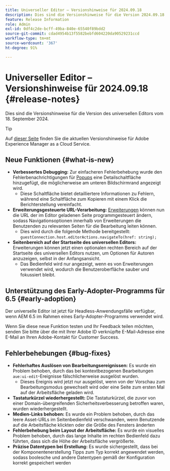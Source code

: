 ```yaml
---
title: Universeller Editor – Versionshinweise für 2024.09.18
description: Dies sind die Versionshinweise für die Version 2024.09.18 des universellen Editors.
feature: Release Information
role: Admin
exl-id: 0df4c2de-bcff-49ba-840e-65540f89bdd2
source-git-commit: cdad4954b13f5582bebfd604220da90529231ccd
workflow-type: tm+mt
source-wordcount: '367'
ht-degree: 91%

---
```


# Universeller Editor – Versionshinweise für 2024.09.18 {#release-notes}

Dies sind die Versionshinweise für die Version des universellen Editors vom 18. September 2024.

>[!TIP]
>
>Auf [dieser Seite](/help/release-notes/release-notes-cloud/release-notes-current.md) finden Sie die aktuellen Versionshinweise für Adobe Experience Manager as a Cloud Service.

## Neue Funktionen {#what-is-new}

* **Verbessertes Debugging:** Zur einfacheren Fehlerbehebung wurde den Fehlerbenachrichtigungen für [Popups](https://spectrum.adobe.com/page/toast/) eine Detailschaltfläche hinzugefügt, die möglicherweise am unteren Bildschirmrand angezeigt wird.
   * Diese Schaltfläche bietet detailliertere Informationen zu Fehlern, während eine Schaltfläche zum Kopieren mit einem Klick die Berichterstellung vereinfacht.
* **Erweiterungsgesteuerte URL-Verarbeitung:** [Erweiterungen](/help/implementing/universal-editor/extending.md) können nun die URL der im Editor geladenen Seite programmgesteuert ändern, sodass Navigationsoptionen innerhalb von Erweiterungen die Benutzenden zu relevanten Seiten für die Bearbeitung leiten können.
   * Dies wird durch die folgende Methode bereitgestellt: `guestConnection.host.editorActions.navigateTo(href: string);`
* **Seitenbereich auf der Startseite des universellen Editors:** Erweiterungen können jetzt einen optionalen rechten Bereich auf der Startseite des universellen Editors nutzen, um Optionen für Autoren anzuzeigen, selbst in der Anfangsansicht.
   * Das Bedienfeld wird nur angezeigt, wenn es von Erweiterungen verwendet wird, wodurch die Benutzeroberfläche sauber und fokussiert bleibt.

## Unterstützung des Early-Adopter-Programms für 6.5 {#early-adoption}

Der universelle Editor ist jetzt für Headless-Anwendungsfälle verfügbar, wenn AEM 6.5 im Rahmen eines Early-Adopter-Programms verwendet wird.

Wenn Sie diese neue Funktion testen und Ihr Feedback teilen möchten, senden Sie bitte über die mit Ihrer Adobe ID verknüpfte E-Mail-Adresse eine E-Mail an Ihren Adobe-Kontakt für Customer Success.

## Fehlerbehebungen {#bug-fixes}

* **Fehlerhaftes Auslösen von Bearbeitungsereignissen:** Es wurde ein Problem behoben, durch das bei kontextbezogenen Bearbeitungen `aue:ui-edit`-Ereignisse fälschlicherweise ausgelöst wurden.
   * Dieses Ereignis wird jetzt nur ausgelöst, wenn von der Vorschau zum Bearbeitungsmodus gewechselt wird oder eine Seite zum ersten Mal auf der Arbeitsfläche geladen wird.
* **Tastaturkürzel wiederhergestellt:** Die Tastaturkürzel, die zuvor von einer Domain-übergreifenden Sicherheitsverbesserung betroffen waren, wurden wiederhergestellt.
* **Medien-Links behoben:** Es wurde ein Problem behoben, durch das leere Asset-URLs im Seitenbedienfeld verschwanden, wenn Benutzende auf die Arbeitsfläche klickten oder die Größe des Fensters änderten
* **Fehlerbehebung beim Layout der Arbeitsfläche:** Es wurde ein visuelles Problem behoben, durch das lange Inhalte im rechten Bedienfeld dazu führten, dass sich die Höhe der Arbeitsfläche vergrößerte.
* **Präzise Datentypen bei Erstellung:** Es wurde sichergestellt, dass bei der Komponentenerstellung Tipps zum Typ korrekt angewendet werden, sodass boolesche und andere Datentypen gemäß der Konfiguration korrekt gespeichert werden
